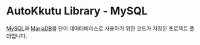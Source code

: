 # AutoKkutu Library - MySQL

[MySQL](https://www.mysql.com/)과 [MariaDB](https://mariadb.org/)를 단어 데이터베이스로 사용하기 위한 코드가 저장된 프로젝트 폴더입니다.
